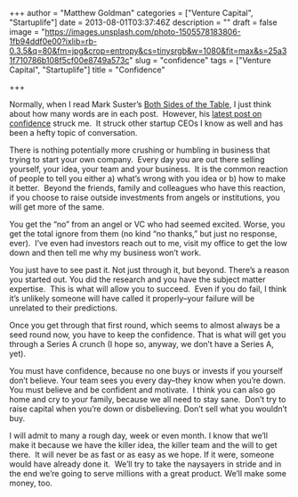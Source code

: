 +++
author = "Matthew Goldman"
categories = ["Venture Capital", "Startuplife"]
date = 2013-08-01T03:37:46Z
description = ""
draft = false
image = "https://images.unsplash.com/photo-1505578183806-1fb94ddf0e00?ixlib=rb-0.3.5&q=80&fm=jpg&crop=entropy&cs=tinysrgb&w=1080&fit=max&s=25a31f710786b108f5cf00e8749a573c"
slug = "confidence"
tags = ["Venture Capital", "Startuplife"]
title = "Confidence"

+++


Normally, when I read Mark Suster’s [Both Sides of the Table](http://www.bothsidesofthetable.com/), I just think about how many words are in each post.  However, his [latest post on confidence](http://www.bothsidesofthetable.com/2013/07/27/getting-back-your-series-a-mojo) struck me.  It struck other startup CEOs I know as well and has been a hefty topic of conversation.

There is nothing potentially more crushing or humbling in business that trying to start your own company.  Every day you are out there selling yourself, your idea, your team and your business.  It is the common reaction of people to tell you either a) what’s wrong with you idea or b) how to make it better.  Beyond the friends, family and colleagues who have this reaction, if you choose to raise outside investments from angels or institutions, you will get more of the same.

You get the “no” from an angel or VC who had seemed excited. Worse, you get the total ignore from them (no kind “no thanks,” but just no response, ever).  I’ve even had investors reach out to me, visit my office to get the low down and then tell me why my business won’t work.

You just have to see past it. Not just through it, but beyond. There’s a reason you started out. You did the research and you have the subject matter expertise.  This is what will allow you to succeed.  Even if you do fail, I think it’s unlikely someone will have called it properly–your failure will be unrelated to their predictions.

Once you get through that first round, which seems to almost always be a seed round now, you have to keep the confidence. That is what will get you through a Series A crunch (I hope so, anyway, we don’t have a Series A, yet).  

You must have confidence, because no one buys or invests if you yourself don’t believe. Your team sees you every day–they know when you’re down. You must believe and be confident and motivate.  I think you can also go home and cry to your family, because we all need to stay sane.  Don’t try to raise capital when you’re down or disbelieving. Don’t sell what you wouldn’t buy.

I will admit to many a rough day, week or even month. I know that we’ll make it because we have the killer idea, the killer team and the will to get there.  It will never be as fast or as easy as we hope. If it were, someone would have already done it.  We’ll try to take the naysayers in stride and in the end we’re going to serve millions with a great product. We’ll make some money, too.

